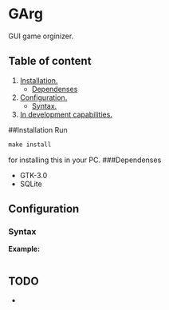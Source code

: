 # GArg
GUI game orginizer.

## Table of content
1. [ Installation. ](#installation)
	+ [ Dependenses ](#dependenses)
2. [ Configuration. ](#configuration)
	+ [ Syntax. ](#syntax)
3. [ In development capabilities. ](#dev)

<a name="installation"></a>
##Installation
Run
```C
make install
```
for installing this in your PC.
<a name="dependenses"></a>
###Dependenses
+ GTK-3.0
+ SQLite

<a name="configuration"></a>
## Configuration
<a name="syntax"></a>
### Syntax
**Example:**
```C
```
<a name="dev"></a>

## TODO
- 
